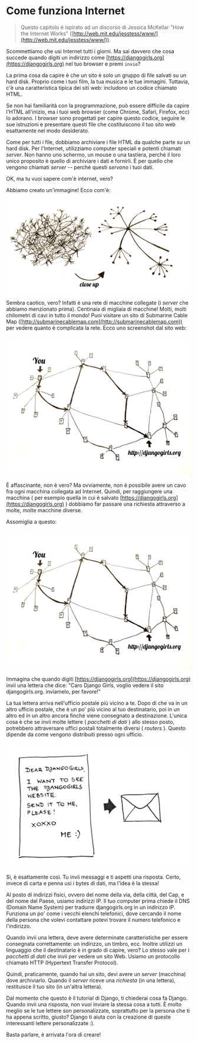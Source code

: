 # Come funziona Internet

> Questo capitolo è ispirato ad un discorso di Jessica McKellar "How the Internet Works" ([http://web.mit.edu/jesstess/www/](http://web.mit.edu/jesstess/www/)).

Scommettiamo che usi Internet tutti i giorni. Ma sai davvero che cosa succede quando digiti un indirizzo come [https://djangogirls.org](https://djangogirls.org) nel tuo browser e premi `invio`?

La prima cosa da capire è che un sito è solo un gruppo di file salvati su un hard disk. Proprio come i tuoi film, la tua musica e le tue immagini. Tuttavia, c'è una caratteristica tipica dei siti web: includono un codice chiamato HTML.

Se non hai familiarità con la programmazione, può essere difficile da capire l'HTML all'inizio, ma i tuoi web browser (come Chrome, Safari, Firefox, ecc) lo adorano. I browser sono progettati per capire questo codice, seguire le sue istruzioni e presentare questi file che costituiscono il tuo sito web esattamente nel modo desiderato.

Come per tutti i file, dobbiamo archiviare i file HTML da qualche parte su un hard disk. Per l'Internet, utilizziamo computer speciali e potenti chiamati _server_. Non hanno uno schermo, un mouse o una tastiera, perché il loro unico proposito è quello di archiviare i dati e fornirli. È per quello che vengono chiamati _server_ -- perché questi _servono_ i tuoi dati.

OK, ma tu vuoi sapere com'è internet, vero?

Abbiamo creato un'immagine! Ecco com'è:

![Internet](images/internet_1.png)

Sembra caotico, vero? Infatti è una rete di macchine collegate (i _server_ che abbiamo menzionato prima). Centinaia di migliaia di macchine! Molti, molti chilometri di cavi in tutto il mondo! Puoi visitare un sito di Submarine Cable Map ([http://submarinecablemap.com](http://submarinecablemap.com)) per vedere quanto è complicata la rete. Ecco uno screenshot dal sito web:

![Submarine](/how_the_internet_works/images/internet_2.png)

È affascinante, non è vero? Ma ovviamente, non è possibile avere un cavo fra ogni macchina collegata ad Internet. Quindi, per raggiungere una macchina ( per esempio quella in cui è salvato [https://djangogirls.org](https://djangogirls.org) ) dobbiamo far passare una richiesta attraverso a molte, molte macchine diverse.

Assomiglia a questo:

![Macchine](images/internet_2.png)

Immagina che quando digiti [https://djangogirls.org](https://djangogirls.org) invii una lettera che dice: "Caro Django Girls, voglio vedere il sito djangogirls.org. inviamelo, per favore!"

La tua lettera arriva nell'ufficio postale più vicino a te. Dopo di che va in un altro ufficio postale, che è un po' più vicino al tuo destinatario, poi in un altro ed in un altro ancora finché viene consegnato a destinazione. L'unica cosa è che se invii molte lettere ( _pacchetti di dati_ ) allo stesso posto, potrebbero attraversare uffici postali totalmente diversi ( _routers_ ). Questo dipende da come vengono distribuiti presso ogni ufficio.

![lettera](images/internet_4.png)

Si, è esattamente così. Tu invii messaggi e ti aspetti una risposta. Certo, invece di carta e penna usi i bytes di dati, ma l'idea è la stessa!

Al posto di indirizzi fisici, ovvero del nome della via, della città, del Cap, e del nome del Paese, usiamo indirizzi IP. Il tuo computer prima chiede il DNS (Domain Name System) per tradurre djangogirls.org in un indirizzo IP. Funziona un po' come i vecchi elenchi telefonici, dove cercando il nome della persona che volevi contattare potevi trovare il numero telefonico e l'indirizzo.

Quando invii una lettera, deve avere determinate caratteristiche per essere consegnata correttamente: un indirizzo, un timbro, ecc. Inoltre utilizzi un linguaggio che il destinatario è in grado di capire, vero? Lo stesso vale per i _pacchetti di dati_ che invii per vedere un sito Web. Usiamo un protocollo chiamato HTTP (Hypertext Transfer Protocol).

Quindi, praticamente, quando hai un sito, devi avere un _server_ (macchina) dove archiviarlo. Quando il _server_ riceve una _richiesta_ (in una lettera), restituisce il tuo sito (in un'altra lettera).

Dal momento che questo è il tutorial di Django, ti chiederai cosa fa Django. Quando invii una risposta, non vuoi inviare la stessa cosa a tutti. È molto meglio se le tue lettere son personalizzate, soprattutto per la persona che ti ha appena scritto, giusto? Django ti aiuta con la creazione di queste interessanti lettere personalizzate :).

Basta parlare, è arrivata l'ora di creare!

